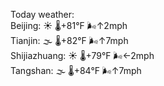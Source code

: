 Today weather:  
Beijing: ☀️ 🌡️+81°F 🌬️↑2mph  
Tianjin: 🌫  🌡️+82°F 🌬️↑7mph  
Shijiazhuang: ☀️ 🌡️+79°F 🌬️←2mph  
Tangshan: 🌫  🌡️+84°F 🌬️↑7mph  
